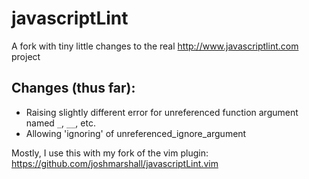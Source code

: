 javascriptLint
==============

A fork with tiny little changes to the real http://www.javascriptlint.com project

Changes (thus far):
-------------------
* Raising slightly different error for unreferenced function argument named `_`, `__`, etc.
* Allowing 'ignoring' of unreferenced_ignore_argument

Mostly, I use this with my fork of the vim plugin: https://github.com/joshmarshall/javascriptLint.vim
